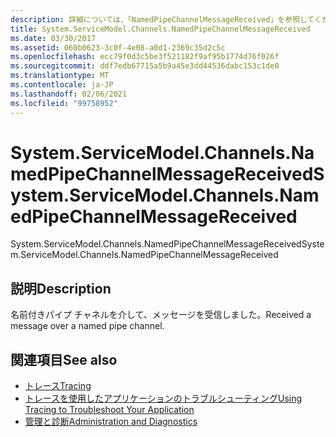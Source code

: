 ```yaml
---
description: 詳細については、「NamedPipeChannelMessageReceived」を参照してください。
title: System.ServiceModel.Channels.NamedPipeChannelMessageReceived
ms.date: 03/30/2017
ms.assetid: 060b0623-3c0f-4e08-a0d1-2369c35d2c5c
ms.openlocfilehash: ecc79f0d3c5be3f521182f9af95b1774d76f026f
ms.sourcegitcommit: ddf7edb67715a5b9a45e3dd44536dabc153c1de0
ms.translationtype: MT
ms.contentlocale: ja-JP
ms.lasthandoff: 02/06/2021
ms.locfileid: "99758952"
---
```

# <a name="systemservicemodelchannelsnamedpipechannelmessagereceived"></a><span data-ttu-id="a1e46-103">System.ServiceModel.Channels.NamedPipeChannelMessageReceived</span><span class="sxs-lookup"><span data-stu-id="a1e46-103">System.ServiceModel.Channels.NamedPipeChannelMessageReceived</span></span>

<span data-ttu-id="a1e46-104">System.ServiceModel.Channels.NamedPipeChannelMessageReceived</span><span class="sxs-lookup"><span data-stu-id="a1e46-104">System.ServiceModel.Channels.NamedPipeChannelMessageReceived</span></span>  
  
## <a name="description"></a><span data-ttu-id="a1e46-105">説明</span><span class="sxs-lookup"><span data-stu-id="a1e46-105">Description</span></span>  

 <span data-ttu-id="a1e46-106">名前付きパイプ チャネルを介して、メッセージを受信しました。</span><span class="sxs-lookup"><span data-stu-id="a1e46-106">Received a message over a named pipe channel.</span></span>  
  
## <a name="see-also"></a><span data-ttu-id="a1e46-107">関連項目</span><span class="sxs-lookup"><span data-stu-id="a1e46-107">See also</span></span>

- [<span data-ttu-id="a1e46-108">トレース</span><span class="sxs-lookup"><span data-stu-id="a1e46-108">Tracing</span></span>](index.md)
- [<span data-ttu-id="a1e46-109">トレースを使用したアプリケーションのトラブルシューティング</span><span class="sxs-lookup"><span data-stu-id="a1e46-109">Using Tracing to Troubleshoot Your Application</span></span>](using-tracing-to-troubleshoot-your-application.md)
- [<span data-ttu-id="a1e46-110">管理と診断</span><span class="sxs-lookup"><span data-stu-id="a1e46-110">Administration and Diagnostics</span></span>](../index.md)
